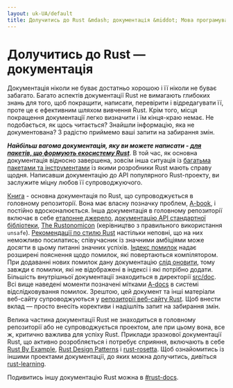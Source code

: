 ```yaml
---
layout: uk-UA/default
title: Долучитись до Rust &mdash; документація &middot; Мова програмування Rust
---
```


# Долучитись до Rust &mdash; документація

Документація ніколи не буває достатньо хорошою і її ніколи не буває забагато.
Багато аспектів документації Rust не вимагають глибоких знань для того, щоб
покращити, написати, перевірити і відредагувати її, проте це є ефективним шляхом
вивчення Rust. Крім того, місця покращення документації легко визначити і їм кінця-краю немає.
Не подобається, як щось читається? Знайшли інформацію, яка не документована?
З радістю приймемо ваші запити на забирання змін.

***Найбільш вагома документація, яку ви можете написати - [для пакетів, що формують
екосистему Rust][crate_docs]***. В той час, як основна документація відносно завершена,
зовсім інша ситуація із [багатьма пакетами та інструментами][awesome-rust] із якими розробники Rust
мають справу щодня. Написавши документацію до API популярного Rust-проекту,
ви заслужите міцну любов її супроводжуючого.

[Книга][The Book] - основна документація по Rust, що супроводжується в
головному репозиторії. Вона має власну позначку проблем, [A-book], і постійно
вдосконалюється. Інша документація в головному репозиторії включає в себе
[еталонне джерело][The Rust Reference], [документацію API
стандартної бібліотеки][std], [The Rustonomicon] (керівництво з правильного
використання `unsafe`). [Рекомендації по стилю Rust][Rust Style Guidelines] 
настільки неповні, що на них неможливо посилатись; співучасник із значними амбіціями
може досягти в цьому питанні значних успіхів. [Індекс помилок][err] надає розширені пояснення
щодо помилок, які повертаються компілятором. При додаванні нових помилок дану
документацію [слід оновити][err-issue], тому завжди є помилки, які
не відображені в індексі і які потрібно додати. Більшість внутрішньої
документації знаходиться в директорії [src/doc]. Всі вище наведені моменти
позначені мітками [A-docs] в системі відслідковування помилок. Зрештою, цей документ
та інші матеріали веб-сайту супроводжуються у [репозиторії веб-сайту Rust][Rust website Git repository].
Щоб внести вклад &mdash; просто внесіть корективи і надішліть запит на забирання змін.

Велика частина документації Rust не знаходиться в головному репозиторії
або не супроводжується проектом, але при цьому вона, все ж, критично важлива
для успіху Rust. Приклади зразкової документації Rust, що активно розробляється
і потребує сприяння, включають в себе [Rust By Example], [Rust Design Patterns] і [rust-rosetta].
Щоб ознайомитись із іншими проектами документації, до яких можна долучитись, дивіться [rust-learning].

Подивитись іншу документацію Rust можна в [#rust-docs].

<!--
TODO: blogging, translation
-->

[#rust-docs]: https://client00.chat.mibbit.com/?server=irc.mozilla.org&channel=%23rust-docs
[A-book]: https://github.com/rust-lang/rust/issues?q=is%3Aopen+is%3Aissue+label%3AA-book
[A-docs]: https://github.com/rust-lang/rust/issues?q=is%3Aopen+is%3Aissue+label%3AA-docs
[Rust By Example]: https://github.com/rust-lang/rust-by-example
[Rust Design Patterns]: https://github.com/nrc/patterns
[Rust Style Guidelines]: https://doc.rust-lang.org/style/index.html
[The Book]: https://doc.rust-lang.org/book/index.html
[The Rust Reference]: https://doc.rust-lang.org/reference
[The Rustonomicon]: https://doc.rust-lang.org/nomicon/index.html
[awesome-rust]: https://github.com/kud1ing/awesome-rust
[crate_docs]: https://users.rust-lang.org/t/lets-talk-about-ecosystem-documentation/2791
[err-issue]: https://github.com/rust-lang/rust/issues/24407
[err]: https://doc.rust-lang.org/error-index.html
[rust-learning]: https://github.com/ctjhoa/rust-learning
[rust-rosetta]: https://github.com/Hoverbear/rust-rosetta
[src/doc]: https://github.com/rust-lang/rust/tree/master/src/doc
[std]: https://doc.rust-lang.org/std/index.html
[Rust website Git repository]: https://github.com/rust-lang/rust-www
